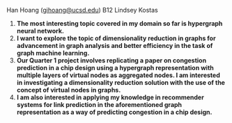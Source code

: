 Han Hoang (gihoang@ucsd.edu)
B12 Lindsey Kostas

1. **The most interesting topic covered in my domain so far is hypergraph neural network.**
2. **I want to explore the topic of dimensionality reduction in graphs for advancement in graph analysis and better efficiency in the task of graph machine learning.**
3. **Our Quarter 1 project involves replicating a paper on congestion prediction in a chip design using a hypergraph representation with multiple layers of virtual nodes as aggregated nodes. I am interested in investigating a dimensionality reduction solution with the use of the concept of virtual nodes in graphs.**
3. **I am also interested in applying my knowledge in recommender systems for link prediction in the aforementioned graph representation as a way of predicting congestion in a chip design.**